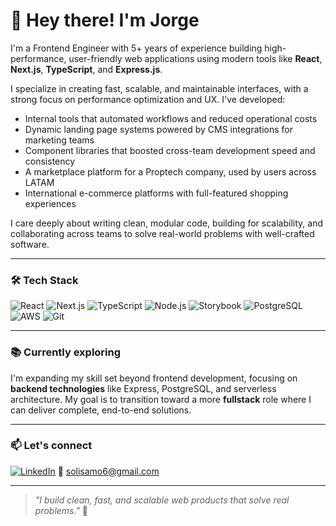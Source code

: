 # 👋 Hey there! I'm Jorge 

I'm a Frontend Engineer with 5+ years of experience building high-performance, user-friendly web applications using modern tools like **React**, **Next.js**, **TypeScript**, and **Express.js**.

I specialize in creating fast, scalable, and maintainable interfaces, with a strong focus on performance optimization and UX. I've developed:

- Internal tools that automated workflows and reduced operational costs
- Dynamic landing page systems powered by CMS integrations for marketing teams
- Component libraries that boosted cross-team development speed and consistency
- A marketplace platform for a Proptech company, used by users across LATAM
- International e-commerce platforms with full-featured shopping experiences

I care deeply about writing clean, modular code, building for scalability, and collaborating across teams to solve real-world problems with well-crafted software.

---

### 🛠 Tech Stack

![React](https://img.shields.io/badge/-React-61DAFB?logo=react&logoColor=white&style=flat)
![Next.js](https://img.shields.io/badge/-Next.js-black?logo=next.js&style=flat)
![TypeScript](https://img.shields.io/badge/-TypeScript-007ACC?logo=typescript&style=flat)
![Node.js](https://img.shields.io/badge/-Node.js-339933?logo=node.js&logoColor=white&style=flat)
![Storybook](https://img.shields.io/badge/-Storybook-FF4785?logo=storybook&logoColor=white&style=flat)
![PostgreSQL](https://img.shields.io/badge/-PostgreSQL-336791?logo=postgresql&logoColor=white&style=flat)
![AWS](https://img.shields.io/badge/-AWS-232F3E?logo=amazon-aws&logoColor=white&style=flat)
![Git](https://img.shields.io/badge/-Git-F05032?logo=git&logoColor=white&style=flat)

---

### 📚 Currently exploring

I'm expanding my skill set beyond frontend development, focusing on **backend technologies** like Express, PostgreSQL, and serverless architecture. My goal is to transition toward a more **fullstack** role where I can deliver complete, end-to-end solutions.

---

### 📫 Let's connect

[![LinkedIn](https://img.shields.io/badge/LinkedIn-blue?style=flat&logo=linkedin)](https://www.linkedin.com/in/jorgeasmoreno/)
📧 solisamo6@gmail.com

---

> _"I build clean, fast, and scalable web products that solve real problems."_ 🚀
